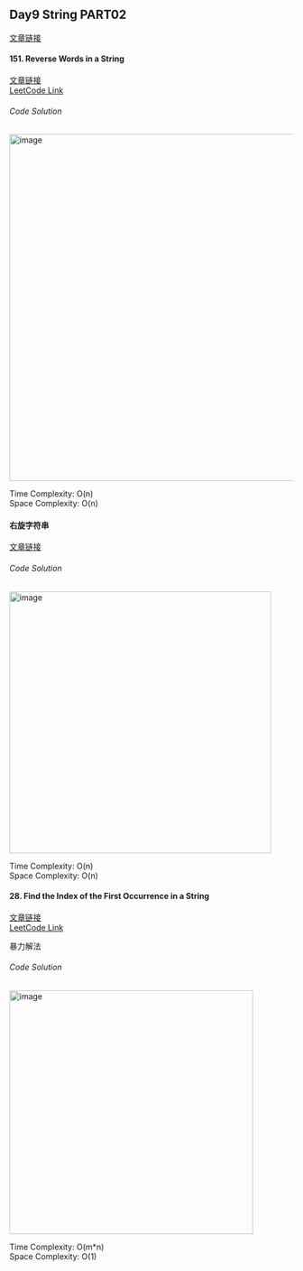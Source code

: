 ## Day9 String PART02  

[文章链接](https://docs.qq.com/doc/DUHVXSnZNaXpVUHN4?nlc=1)  

#### 151. Reverse Words in a String  
[文章链接](https://programmercarl.com/0151.%E7%BF%BB%E8%BD%AC%E5%AD%97%E7%AC%A6%E4%B8%B2%E9%87%8C%E7%9A%84%E5%8D%95%E8%AF%8D.html)  
[LeetCode Link](https://leetcode.com/problems/reverse-words-in-a-string/description/)  

###### Code Solution  
<img width="615" alt="image" src="https://github.com/user-attachments/assets/7c45258c-2551-4fa9-8200-a84136d3b56a" />

Time Complexity: O(n)  
Space Complexity: O(n)  

#### 右旋字符串  

[文章链接](https://programmercarl.com/kamacoder/0055.%E5%8F%B3%E6%97%8B%E5%AD%97%E7%AC%A6%E4%B8%B2.html)  

###### Code Solution  
<img width="464" alt="image" src="https://github.com/user-attachments/assets/4c535689-9297-4e2f-87d5-d4a487b8c3db" />

Time Complexity: O(n)  
Space Complexity: O(n)  

#### 28. Find the Index of the First Occurrence in a String  
[文章链接](https://programmercarl.com/0028.%E5%AE%9E%E7%8E%B0strStr.html#%E5%85%B6%E4%BB%96%E8%AF%AD%E8%A8%80%E7%89%88%E6%9C%AC)  
[LeetCode Link](https://leetcode.com/problems/find-the-index-of-the-first-occurrence-in-a-string/description/)  

暴力解法
###### Code Solution  
<img width="432" alt="image" src="https://github.com/user-attachments/assets/8ab70a81-d4cb-475d-a98f-aac3e7611134" />

Time Complexity: O(m*n)  
Space Complexity: O(1)  
